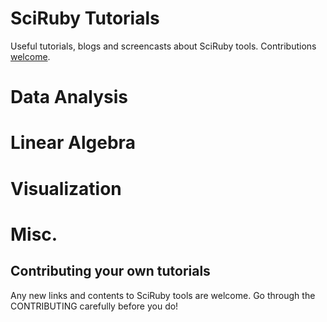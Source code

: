 # SciRuby Tutorials

Useful tutorials, blogs and screencasts about SciRuby tools. Contributions [welcome](https://github.com/SciRuby/tutorials/blob/master/CONTRIBUTING.md).

# Data Analysis

# Linear Algebra

# Visualization

# Misc.

## Contributing your own tutorials

Any new links and contents to SciRuby tools are welcome. Go through the CONTRIBUTING carefully before you do!